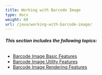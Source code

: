 ```yaml
---
title: Working with Barcode Image
type: docs
weight: 60
url: /java/working-with-barcode-image/
---
```


###### **This section includes the following topics:** 
- [Barcode Image Basic Features](/barcode/java/barcode-image-basic-features-html/)
- [Barcode Image Utility Features](/barcode/java/barcode-image-utility-features-html/)
- [Barcode Image Rendering Features](/barcode/java/barcode-image-rendering-features-html/)
